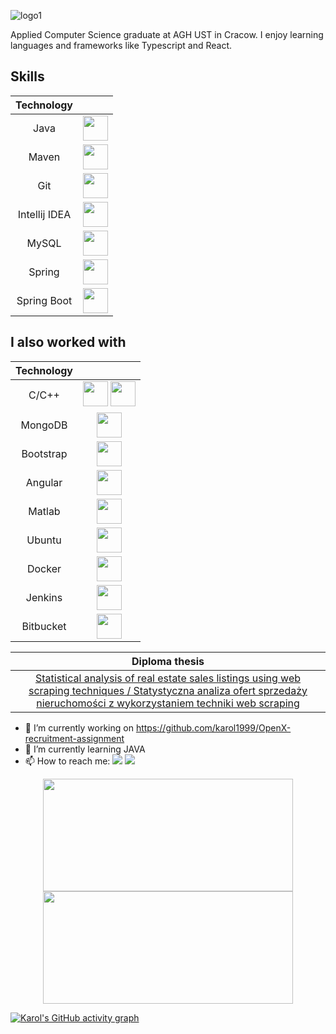 ![logo1](https://user-images.githubusercontent.com/45312091/232583260-8e4cf6e7-4653-4a52-b02e-c49a7744cc83.gif)

Applied Computer Science graduate at AGH UST in Cracow. I enjoy learning languages and frameworks like Typescript and React.

## Skills

| Technology |  |
| :---: | :---: |
| Java | <img src="https://cdn.jsdelivr.net/gh/devicons/devicon/icons/java/java-original.svg" height="40" width="40"/> |
| Maven | <img src="https://user-images.githubusercontent.com/45312091/232590112-252a2e00-38f3-41ec-97ce-3d18b9ac8b96.svg" height="40" width="40" /> |
| Git | <img src="https://cdn.jsdelivr.net/gh/devicons/devicon/icons/git/git-original.svg" height="40" width="40" /> |
| Intellij IDEA | <img src="https://user-images.githubusercontent.com/45312091/232590274-2a9f14a2-faa5-4a21-8087-481c0635926c.svg" height="40" width="40" /> |
| MySQL | <img src="https://cdn.jsdelivr.net/gh/devicons/devicon/icons/tailwindcss/tailwindcss-original-wordmark.svg" height="40" width="40" /> |
| Spring | <img src="https://www.vectorlogo.zone/logos/springio/springio-icon.svg" height="40" width="40" /> |
| Spring Boot | <img src="https://www.vectorlogo.zone/logos/springio/springio-icon.svg" height="40" width="40" /> |


## I also worked with

| Technology |  |
| :---: | :---: |
| C/C++ | <img src="https://cdn.jsdelivr.net/gh/devicons/devicon/icons/c/c-original.svg" height="40" width="40" /> <img src="https://cdn.jsdelivr.net/gh/devicons/devicon/icons/cplusplus/cplusplus-original.svg" height="40" width="40" />    |
| MongoDB | <img src="https://cdn.jsdelivr.net/gh/devicons/devicon/icons/mongodb/mongodb-original-wordmark.svg" height="40" width="40" /> |
| Bootstrap | <img src="https://cdn.jsdelivr.net/gh/devicons/devicon/icons/bootstrap/bootstrap-original-wordmark.svg" height="40" width="40" /> |
| Angular | <img src="https://user-images.githubusercontent.com/45312091/232589044-cfb2b8ac-729c-49ae-98d4-10d360d6f521.svg" height="40" width="40" /> |
| Matlab | <img src="https://cdn.jsdelivr.net/gh/devicons/devicon/icons/matlab/matlab-original.svg" height="40" width="40" /> |
| Ubuntu | <img src="https://cdn.jsdelivr.net/gh/devicons/devicon/icons/ubuntu/ubuntu-plain-wordmark.svg" height="40" width="40" /> |
| Docker | <img src="https://user-images.githubusercontent.com/45312091/232589322-11ab803c-61ad-4fd0-99db-3313b6fd1ea2.svg" height="40" width="40" /> |
| Jenkins | <img src="https://user-images.githubusercontent.com/45312091/232589472-2226faad-d76f-47a7-bd9f-56c1f4bc93cc.svg" height="40" width="40" /> |
| Bitbucket | <img src="https://user-images.githubusercontent.com/45312091/232589774-1d550160-9c17-44a5-8a01-e02d42247bb9.svg" height="40" width="40" /> |


| Diploma thesis |
| :---: |
|  <a href="https://github.com/kubasn/praca-inzynierska-engineer-thesis-"> Statistical analysis of real estate sales listings using web scraping techniques / Statystyczna analiza ofert sprzedaży nieruchomości z wykorzystaniem techniki web scraping </a>   |

          
- 🔭 I’m currently working on https://github.com/karol1999/OpenX-recruitment-assignment
- 🌱 I’m currently learning JAVA
- 📫 How to reach me: <a href = "mailto:kmat962@gmail.com"><img src="https://img.shields.io/badge/-Gmail-%23333?style=for-the-badge&logo=gmail&logoColor=white" target="_blank"></a> <a href="https://www.linkedin.com/in/karol-matoga-b69868170/" target="_blank"><img src="https://img.shields.io/badge/-LinkedIn-%230077B5?style=for-the-badge&logo=linkedin&logoColor=white" target="_blank"></a> 



<div align="center">
  <a href="https://github.com/karol1999">
  <img height="180" width="400" src="https://github-readme-stats.vercel.app/api?username=karol1999&show_icons=true&theme=tokyonight&include_all_commits=true&count_private=true"/>
  <img height="180" width="400" src="https://github-readme-stats.vercel.app/api/top-langs/?username=karol1999&layout=compact&langs_count=7&theme=tokyonight"/>
</div>

[![Karol's GitHub activity graph](https://activity-graph.herokuapp.com/graph?username=karol1999&&theme=xcode)](https://github.com/karol1999)
